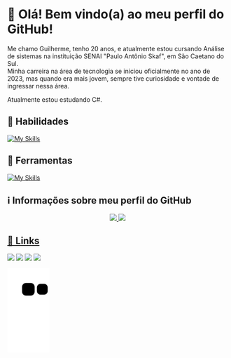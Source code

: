 # 👋 Olá! Bem vindo(a) ao meu perfil do GitHub!

Me chamo Guilherme, tenho 20 anos, e atualmente estou cursando Análise de sistemas na instituição SENAI "Paulo Antônio Skaf", em São Caetano do Sul.<br>
Minha carreira na área de tecnologia se iniciou oficialmente no ano de 2023, mas quando era mais jovem, sempre tive curiosidade e vontade de ingressar nessa área. <br>

Atualmente estou estudando C#.

## 🤹 Habilidades
[![My Skills](https://skillicons.dev/icons?i=html,css,cs)](https://skillicons.dev)

## 🧰 Ferramentas 
[![My Skills](https://skillicons.dev/icons?i=figma,git,vscode,visualstudio,dotnet)](https://skillicons.dev)


 ## ℹ️ Informações sobre meu perfil do GitHub 

<p align = "center">
  <a href="https://github.com/GSolivier">
  <img height="160em" src="https://github-readme-stats.vercel.app/api?username=GSolivier&show_icons=true&theme=dark&include_all_commits=true&count_private=true"/>
  <img height="160em" src="https://github-readme-stats.vercel.app/api/top-langs/?username=GSolivier&layout=compact&langs_count=7&theme=dark"/>
</p>
 
 
  ## 🔗 Links 
 
 <div>
   <a href="https://gsolivierdev.vercel.app/" target="_blank"><img src="https://img.shields.io/badge/Portfolio-%23000000.svg?style=for-the-badge&logo=firefox&logoColor=#FF7139)"></a>
  <a href="https://instagram.com/guisous11" target="_blank"><img src="https://img.shields.io/badge/-Instagram-%23E4405F?style=for-the-badge&logo=instagram&logoColor=white" target="_blank"></a>
  <a href="https://www.linkedin.com/in/guilherme-sousa-oliveira/" target="_blank"><img src="https://img.shields.io/badge/-LinkedIn-%230077B5?style=for-the-badge&logo=linkedin&logoColor=white" target="_blank"></a> 
  <a href = "mailto:guilhermesousa1110@gmail.com"><img src="https://img.shields.io/badge/Gmail-D14836?style=for-the-badge&logo=gmail&logoColor=white" target="_blank"></a>
     </div>

  ![Snake animation](https://github.com/rafaballerini/rafaballerini/blob/output/github-contribution-grid-snake.svg)
 
</div>
 
